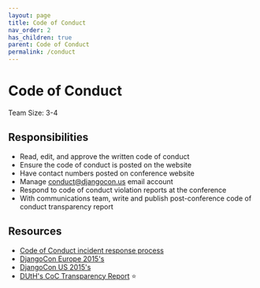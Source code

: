 ```yaml
---
layout: page
title: Code of Conduct
nav_order: 2
has_children: true
parent: Code of Conduct
permalink: /conduct
---
```


# Code of Conduct 

Team Size: 3-4

## Responsibilities 

- Read, edit, and approve the written code of conduct 
- Ensure the code of conduct is posted on the website 
- Have contact numbers posted on conference website 
- Manage conduct@djangocon.us email account 
- Respond to code of conduct violation reports at the conference 
- With communications team, write and publish post-conference code of conduct transparency report 

## Resources 

- [Code of Conduct incident response process](https://github.com/olasitarska/coc-incident-process)
- [DjangoCon Europe 2015's](http://2015.djangocon.eu/code-conduct/)
- [DjangoCon US 2015's](https://2015.djangocon.us/code_of_conduct/)
- [DUtH's CoC Transparency Report](http://blog.djangounderthehood.com/post/132867126995/coc-transparency-report) :star:
